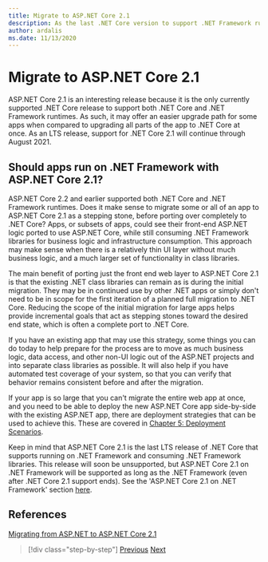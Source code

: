 ```yaml
---
title: Migrate to ASP.NET Core 2.1
description: As the last .NET Core version to support .NET Framework runtime targeting, does migrating to .NET Core 2.1 make sense as an intermediate step in some app migration plans?
author: ardalis
ms.date: 11/13/2020
---
```


# Migrate to ASP.NET Core 2.1

ASP.NET Core 2.1 is an interesting release because it is the only currently supported .NET Core release to support both .NET Core and .NET Framework runtimes. As such, it may offer an easier upgrade path for some apps when compared to upgrading all parts of the app to .NET Core at once. As an LTS release, support for .NET Core 2.1 will continue through August 2021.

## Should apps run on .NET Framework with ASP.NET Core 2.1?

ASP.NET Core 2.2 and earlier supported both .NET Core and .NET Framework runtimes. Does it make sense to migrate some or all of an app to ASP.NET Core 2.1 as a stepping stone, before porting over completely to .NET Core? Apps, or subsets of apps, could see their front-end ASP.NET logic ported to use ASP.NET Core, while still consuming .NET Framework libraries for business logic and infrastructure consumption. This approach may make sense when there is a relatively thin UI layer without much business logic, and a much larger set of functionality in class libraries.

The main benefit of porting just the front end web layer to ASP.NET Core 2.1 is that the existing .NET class libraries can remain as is during the initial migration. They may be in continued use by other .NET apps or simply don't need to be in scope for the first iteration of a planned full migration to .NET Core. Reducing the scope of the initial migration for large apps helps provide incremental goals that act as stepping stones toward the desired end state, which is often a complete port to .NET Core.

If you have an existing app that may use this strategy, some things you can do today to help prepare for the process are to move as much business logic, data access, and other non-UI logic out of the ASP.NET projects and into separate class libraries as possible. It will also help if you have automated test coverage of your system, so that you can verify that behavior remains consistent before and after the migration.

If your app is so large that you can't migrate the entire web app at once, and you need to be able to deploy the new ASP.NET Core app side-by-side with the existing ASP.NET app, there are deployment strategies that can be used to achieve this. These are covered in [Chapter 5: Deployment Scenarios](deployment-scenarios.md).

Keep in mind that ASP.NET Core 2.1 is the last LTS release of .NET Core that supports running on .NET Framework and consuming .NET Framework libraries. This release will soon be unsupported, but ASP.NET Core 2.1 on .NET Framework will be supported as long as the .NET Framework (even after .NET Core 2.1 support ends). See the 'ASP.NET Core 2.1 on .NET Framework' section [here](https://dotnet.microsoft.com/platform/support/policy/dotnet-core).

## References

[Migrating from ASP.NET to ASP.NET Core 2.1](https://docs.microsoft.com/aspnet/core/migration/proper-to-2x/?view=aspnetcore-2.1&preserve-view=true)

>[!div class="step-by-step"]
>[Previous](migration-considerations.md)
>[Next](choose-net-core-version.md)
